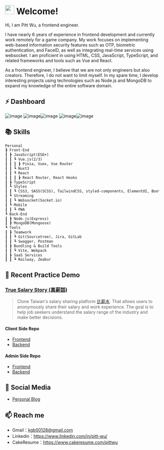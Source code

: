 # <img src="https://i.imgur.com/N573qVR.gif" width="30px" height="30px"> Welcome!

Hi, I am Pitt Wu, a frontend engineer.

I have nearly 6 years of experience in frontend development and currently work remotely for a game company. My work focuses on implementing web-based information security features such as OTP, biometric authentication, and FaceID, as well as integrating real-time services using websocket. I am proficient in using HTML, CSS, JavaScript, TypeScript, and related frameworks and tools such as Vue and React.

As a frontend engineer, I believe that we are not only engineers but also creators. Therefore, I do not want to limit myself. In my spare time, I develop interesting projects using technologies such as Node.js and MongoDB to expand my knowledge of the entire software domain.

## ⚡ Dashboard

![image](http://github-profile-summary-cards.vercel.app/api/cards/profile-details?username=wuzhe0912&theme=github_dark)
![image](http://github-profile-summary-cards.vercel.app/api/cards/repos-per-language?username=wuzhe0912&theme=github_dark)![image](http://github-profile-summary-cards.vercel.app/api/cards/most-commit-language?username=wuzhe0912&theme=github_dark)
![image](http://github-profile-summary-cards.vercel.app/api/cards/stats?username=wuzhe0912&theme=github_dark)![image](http://github-profile-summary-cards.vercel.app/api/cards/productive-time?username=wuzhe0912&theme=github_dark&utcOffset=8)

## 📚 Skills

```md
Personal
┣ Front-End
┃ ┣ JavaScript(ES6+)
┃ ┃ ┗ Vue.js(2/3)
┃ ┃ ┃ ┣ Pinia, Vuex, Vue Router
┃ ┃ ┗ Nuxt3
┃ ┃ ┗ React
┃ ┃ ┃ ┣ React Router, React Hooks
┃ ┣ TypeScript
┃ ┗ Styles
┃ ┃ ┗ CSS3, SASS(SCSS), TailwindCSS, styled-components, ElementUI, BootStrap
┃ ┗ Streaming
┃ ┃ ┗ Websocket(Socket.io)
┃ ┗ Mobile
┃ ┃ ┗ PWA
┗ Back-End
┃ ┣ Node.js(Express)
┃ ┣ MongoDB(Mongoose)
┗ Tools
┃ ┣ Teamwork
┃ ┃ ┗ Git(Sourcetree), Jira, GitLab
┃ ┃ ┗ Swagger, Postman
┃ ┣ Bundling & Build Tools
┃ ┃ ┗ Vite, Webpack
┃ ┣ SaaS Services
┃ ┃ ┗ Railway, Zeabur
```

## 📜 Recent Practice Demo

### [True Salary Story (真薪話)](https://github.com/North-Cat/true-salary-story-client)

> Clone Taiwan's salary sharing platform [比薪水](https://salary.tw/). That allows users to anonymously share their salary and work experience. The goal is to help job seekers understand the salary range of the industry and make better decisions.

#### Client Side Repo

- [Frontend](https://github.com/North-Cat/true-salary-story-client)
- [Backend](https://github.com/North-Cat/true-salary-story-client-api)

#### Admin Side Repo

- [Frontend](https://github.com/North-Cat/true-salary-story-admin)
- [Backend](https://github.com/North-Cat/true-salary-story-admin-api)

## 📝 Social Media

- [Personal Blog](https://pitt-wu-blog.vercel.app/)

## 📫 Reach me

- Gmail：kgb00128@gmail.com
- Linkedin：https://www.linkedin.com/in/pitt-wu/
- CakeResume：https://www.cakeresume.com/pittwu
